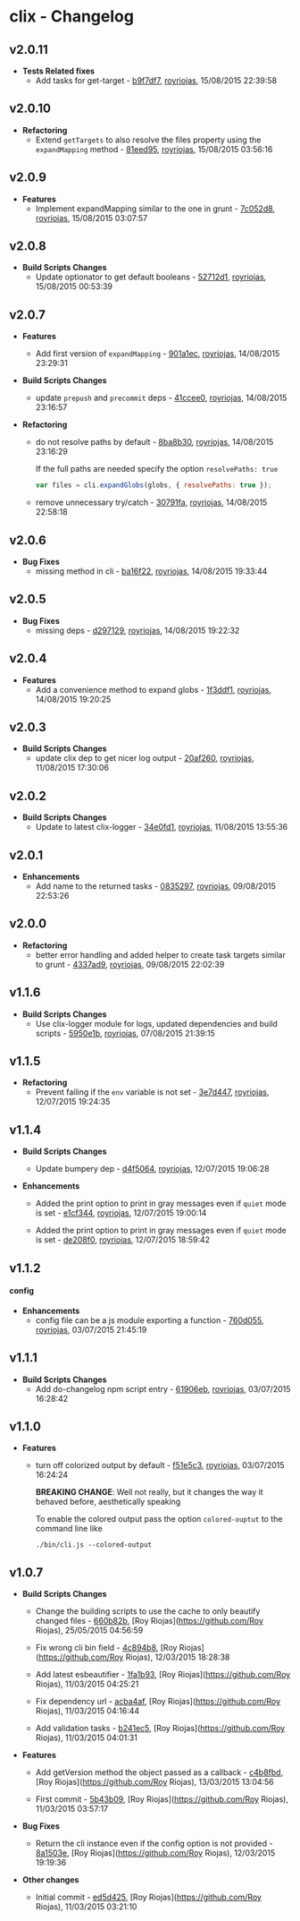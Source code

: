 
# clix - Changelog
## v2.0.11
- **Tests Related fixes**
  - Add tasks for get-target - [b9f7df7]( https://github.com/royriojas/clix/commit/b9f7df7 ), [royriojas](https://github.com/royriojas), 15/08/2015 22:39:58

    
## v2.0.10
- **Refactoring**
  - Extend `getTargets` to also resolve the files property using the `expandMapping` method - [81eed95]( https://github.com/royriojas/clix/commit/81eed95 ), [royriojas](https://github.com/royriojas), 15/08/2015 03:56:16

    
## v2.0.9
- **Features**
  - Implement expandMapping similar to the one in grunt - [7c052d8]( https://github.com/royriojas/clix/commit/7c052d8 ), [royriojas](https://github.com/royriojas), 15/08/2015 03:07:57

    
## v2.0.8
- **Build Scripts Changes**
  - Update optionator to get default booleans - [52712d1]( https://github.com/royriojas/clix/commit/52712d1 ), [royriojas](https://github.com/royriojas), 15/08/2015 00:53:39

    
## v2.0.7
- **Features**
  - Add first version of `expandMapping` - [901a1ec]( https://github.com/royriojas/clix/commit/901a1ec ), [royriojas](https://github.com/royriojas), 14/08/2015 23:29:31

    
- **Build Scripts Changes**
  - update `prepush` and `precommit` deps - [41ccee0]( https://github.com/royriojas/clix/commit/41ccee0 ), [royriojas](https://github.com/royriojas), 14/08/2015 23:16:57

    
- **Refactoring**
  - do not resolve paths by default - [8ba8b30]( https://github.com/royriojas/clix/commit/8ba8b30 ), [royriojas](https://github.com/royriojas), 14/08/2015 23:16:29

    If the full paths are needed specify the option `resolvePaths: true`
    
    ```javascript
    var files = cli.expandGlobs(globs, { resolvePaths: true });
    ```
    
  - remove unnecessary try/catch - [30791fa]( https://github.com/royriojas/clix/commit/30791fa ), [royriojas](https://github.com/royriojas), 14/08/2015 22:58:18

    
## v2.0.6
- **Bug Fixes**
  - missing method in cli - [ba16f22]( https://github.com/royriojas/clix/commit/ba16f22 ), [royriojas](https://github.com/royriojas), 14/08/2015 19:33:44

    
## v2.0.5
- **Bug Fixes**
  - missing deps - [d297129]( https://github.com/royriojas/clix/commit/d297129 ), [royriojas](https://github.com/royriojas), 14/08/2015 19:22:32

    
## v2.0.4
- **Features**
  - Add a convenience method to expand globs - [1f3ddf1]( https://github.com/royriojas/clix/commit/1f3ddf1 ), [royriojas](https://github.com/royriojas), 14/08/2015 19:20:25

    
## v2.0.3
- **Build Scripts Changes**
  - update clix dep to get nicer log output - [20af260]( https://github.com/royriojas/clix/commit/20af260 ), [royriojas](https://github.com/royriojas), 11/08/2015 17:30:06

    
## v2.0.2
- **Build Scripts Changes**
  - Update to latest clix-logger - [34e0fd1]( https://github.com/royriojas/clix/commit/34e0fd1 ), [royriojas](https://github.com/royriojas), 11/08/2015 13:55:36

    
## v2.0.1
- **Enhancements**
  - Add name to the returned tasks - [0835297]( https://github.com/royriojas/clix/commit/0835297 ), [royriojas](https://github.com/royriojas), 09/08/2015 22:53:26

    
## v2.0.0
- **Refactoring**
  - better error handling and added helper to create task targets similar to grunt - [4337ad9]( https://github.com/royriojas/clix/commit/4337ad9 ), [royriojas](https://github.com/royriojas), 09/08/2015 22:02:39

    
## v1.1.6
- **Build Scripts Changes**
  - Use clix-logger module for logs, updated dependencies and build scripts - [5950e1b]( https://github.com/royriojas/clix/commit/5950e1b ), [royriojas](https://github.com/royriojas), 07/08/2015 21:39:15

    
## v1.1.5
- **Refactoring**
  - Prevent failing if the `env` variable is not set - [3e7d447]( https://github.com/royriojas/clix/commit/3e7d447 ), [royriojas](https://github.com/royriojas), 12/07/2015 19:24:35

    
## v1.1.4
- **Build Scripts Changes**
  - Update bumpery dep - [d4f5064]( https://github.com/royriojas/clix/commit/d4f5064 ), [royriojas](https://github.com/royriojas), 12/07/2015 19:06:28

    
- **Enhancements**
  - Added the print option to print in gray messages even if `quiet` mode is set - [e1cf344]( https://github.com/royriojas/clix/commit/e1cf344 ), [royriojas](https://github.com/royriojas), 12/07/2015 19:00:14

    
  - Added the print option to print in gray messages even if `quiet` mode is set - [de208f0]( https://github.com/royriojas/clix/commit/de208f0 ), [royriojas](https://github.com/royriojas), 12/07/2015 18:59:42

    
## v1.1.2
#### config
- **Enhancements**
  - config file can be a js module exporting a function - [760d055]( https://github.com/royriojas/clix/commit/760d055 ), [royriojas](https://github.com/royriojas), 03/07/2015 21:45:19

    
## v1.1.1
- **Build Scripts Changes**
  - Add do-changelog npm script entry - [61906eb]( https://github.com/royriojas/clix/commit/61906eb ), [royriojas](https://github.com/royriojas), 03/07/2015 16:28:42

    
## v1.1.0
- **Features**
  - turn off colorized output by default - [f51e5c3]( https://github.com/royriojas/clix/commit/f51e5c3 ), [royriojas](https://github.com/royriojas), 03/07/2015 16:24:24

    **BREAKING CHANGE**: Well not really, but it changes the way it behaved before, aesthetically speaking
    
    To enable the colored output pass the option `colored-ouptut` to the command line like
    
    ```
    ./bin/cli.js --colored-output
    ```
    
## v1.0.7
- **Build Scripts Changes**
  - Change the building scripts to use the cache to only beautify changed files - [660b82b]( https://github.com/royriojas/clix/commit/660b82b ), [Roy Riojas](https://github.com/Roy Riojas), 25/05/2015 04:56:59

    
  - Fix wrong cli bin field - [4c894b8]( https://github.com/royriojas/clix/commit/4c894b8 ), [Roy Riojas](https://github.com/Roy Riojas), 12/03/2015 18:28:38

    
  - Add latest esbeautifier - [1fa1b93]( https://github.com/royriojas/clix/commit/1fa1b93 ), [Roy Riojas](https://github.com/Roy Riojas), 11/03/2015 04:25:21

    
  - Fix dependency url - [acba4af]( https://github.com/royriojas/clix/commit/acba4af ), [Roy Riojas](https://github.com/Roy Riojas), 11/03/2015 04:16:44

    
  - Add validation tasks - [b241ec5]( https://github.com/royriojas/clix/commit/b241ec5 ), [Roy Riojas](https://github.com/Roy Riojas), 11/03/2015 04:01:31

    
- **Features**
  - Add getVersion method the object passed as a callback - [c4b8fbd]( https://github.com/royriojas/clix/commit/c4b8fbd ), [Roy Riojas](https://github.com/Roy Riojas), 13/03/2015 13:04:56

    
  - First commit - [5b43b09]( https://github.com/royriojas/clix/commit/5b43b09 ), [Roy Riojas](https://github.com/Roy Riojas), 11/03/2015 03:57:17

    
- **Bug Fixes**
  - Return the cli instance even if the config option is not provided - [8a1503e]( https://github.com/royriojas/clix/commit/8a1503e ), [Roy Riojas](https://github.com/Roy Riojas), 12/03/2015 19:19:36

    
- **Other changes**
  - Initial commit - [ed5d425]( https://github.com/royriojas/clix/commit/ed5d425 ), [Roy Riojas](https://github.com/Roy Riojas), 11/03/2015 03:21:10

    
